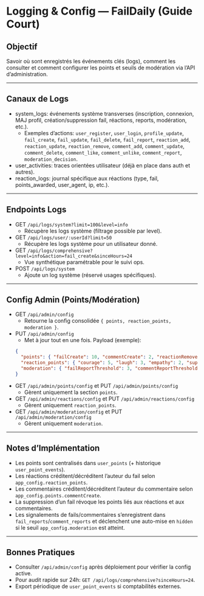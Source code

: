 # Logging & Config — FailDaily (Guide Court)

## Objectif
Savoir où sont enregistrés les événements clés (logs), comment les consulter et comment configurer les points et seuils de modération via l’API d’administration.

---

## Canaux de Logs
- system_logs: événements système transverses (inscription, connexion, MAJ profil, création/suppression fail, réactions, reports, modération, etc.).
  - Exemples d’actions: `user_register`, `user_login`, `profile_update`, `fail_create`, `fail_update`, `fail_delete`, `fail_report`, `reaction_add`, `reaction_update`, `reaction_remove`, `comment_add`, `comment_update`, `comment_delete`, `comment_like`, `comment_unlike`, `comment_report`, `moderation_decision`.
- user_activities: traces orientées utilisateur (déjà en place dans auth et autres).
- reaction_logs: journal spécifique aux réactions (type, fail, points_awarded, user_agent, ip, etc.).

---

## Endpoints Logs
- GET `/api/logs/system?limit=100&level=info`
  - Récupère les logs système (filtrage possible par level).
- GET `/api/logs/user/:userId?limit=50`
  - Récupère les logs système pour un utilisateur donné.
- GET `/api/logs/comprehensive?level=info&action=fail_create&sinceHours=24`
  - Vue synthétique paramétrable pour le suivi ops.
- POST `/api/logs/system`
  - Ajoute un log système (réservé usages spécifiques).

---

## Config Admin (Points/Modération)
- GET `/api/admin/config`
  - Retourne la config consolidée `{ points, reaction_points, moderation }`.
- PUT `/api/admin/config`
  - Met à jour tout en une fois. Payload (exemple):
  ```json
  {
    "points": { "failCreate": 10, "commentCreate": 2, "reactionRemovePenalty": true },
    "reaction_points": { "courage": 5, "laugh": 3, "empathy": 2, "support": 3 },
    "moderation": { "failReportThreshold": 3, "commentReportThreshold": 3, "panelAutoRefreshSec": 20 }
  }
  ```
- GET `/api/admin/points/config` et PUT `/api/admin/points/config`
  - Gèrent uniquement la section `points`.
- GET `/api/admin/reactions/config` et PUT `/api/admin/reactions/config`
  - Gèrent uniquement `reaction_points`.
- GET `/api/admin/moderation/config` et PUT `/api/admin/moderation/config`
  - Gèrent uniquement `moderation`.

---

## Notes d’Implémentation
- Les points sont centralisés dans `user_points` (+ historique `user_point_events`).
- Les réactions créditent/décréditent l’auteur du fail selon `app_config.reaction_points`.
- Les commentaires créditent/décréditent l’auteur du commentaire selon `app_config.points.commentCreate`.
- La suppression d’un fail révoque les points liés aux réactions et aux commentaires.
- Les signalements de fails/commentaires s’enregistrent dans `fail_reports`/`comment_reports` et déclenchent une auto-mise en `hidden` si le seuil `app_config.moderation` est atteint.

---

## Bonnes Pratiques
- Consulter `/api/admin/config` après déploiement pour vérifier la config active.
- Pour audit rapide sur 24h: `GET /api/logs/comprehensive?sinceHours=24`.
- Export périodique de `user_point_events` si comptabilités externes.

